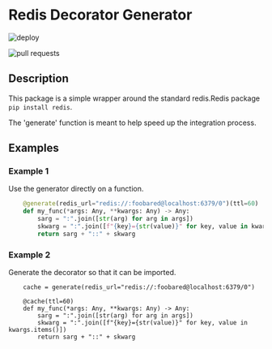 # Redis Decorator Generator

![deploy](https://github.com/github/bkmetzler/redis-decorator-generator/actions/workflows/deploy.yaml/badge.svg)

![pull requests](https://github.com/github/bkmetzler/redis-decorator-generator/actions/workflows/pull_request.yaml/badge.svg)

## Description
This package is a simple wrapper around the standard redis.Redis package `pip install redis`.

The 'generate' function is meant to help speed up the integration process.

## Examples
### Example 1
Use the generator directly on a function.

```python
    @generate(redis_url="redis://:foobared@localhost:6379/0")(ttl=60)
    def my_func(*args: Any, **kwargs: Any) -> Any:
        sarg = ":".join([str(arg) for arg in args])
        skwarg = ":".join([f"{key}={str(value)}" for key, value in kwargs.items()])
        return sarg + "::" + skwarg
```

### Example 2
Generate the decorator so that it can be imported.

```
    cache = generate(redis_url="redis://:foobared@localhost:6379/0")

    @cache(ttl=60)
    def my_func(*args: Any, **kwargs: Any) -> Any:
        sarg = ":".join([str(arg) for arg in args])
        skwarg = ":".join([f"{key}={str(value)}" for key, value in kwargs.items()])
        return sarg + "::" + skwarg
```
